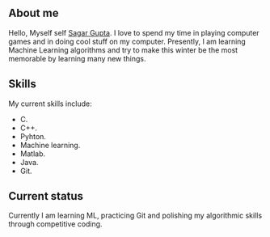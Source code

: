 ## **About me**
Hello, Myself self [Sagar Gupta](https://github.com/sgrG24). I love to spend my time in playing computer games and in doing cool stuff on my computer. Presently, I am learning Machine Learning algorithms and try to make this winter be the most memorable by learning many new things.
## __Skills__
My current skills include:
* C.
* C++.
* Pyhton.
* Machine learning.
* Matlab.
* Java.
* Git.
## **Current status**
Currently I am learning ML, practicing Git and polishing my algorithmic skills through competitive coding.
